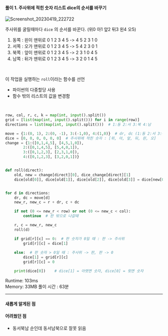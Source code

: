 #### 풀이 1. 주사위에 적힌 숫자 리스트 dice의 순서를 바꾸기
  

![Screenshot_20230419_222722](https://user-images.githubusercontent.com/111048211/233089959-c52d8589-4a18-4ac1-a2b0-6a0c8129ad68.jpg)
  
  
주사위를 굴릴때마다 `dice` 의 순서를 바꾼다. (위0 아1 앞2 뒤3 왼4 오5)  
  
1. 동쪽 : 왼이 맨위로 0 1 2 3 4 5 -> 4 5 2 3 1 0  
2. 서쪽 : 오가 맨위로 0 1 2 3 4 5 -> 5 4 2 3 0 1  
3. 북쪽 : 앞이 맨위로 0 1 2 3 4 5 -> 2 3 1 0 4 5  
4. 남쪽 : 뒤가 맨위로 0 1 2 3 4 5 -> 3 2 0 1 4 5  
<br/>
  
  
이 작업을 실행하는 `roll`이라는 함수를 선언
+ 파이썬의 다중할당 사용
+ 함수 밖의 리스트의 값을 변경함
<br/>
   
``` python
row, col, r, c, k = map(int, input().split())
grid = [list(map(int, input().split())) for i in range(row)]
directions = list(map(int, input().split()))  # 1:동 2:서 3:북 4:남

move = {1:(0, 1), 2:(0, -1), 3:(-1,0), 4:(1,0)}  # dr, dc (1:동 2:서 3:북 4:남)
dice = [0, 0, 0, 0, 0, 0]  # 주사위에 적힌 숫자 : [위, 아, 앞, 뒤, 왼, 오]
change = {1:([0,1,4,5], [4,5,1,0]), 
        2:([0,1,4,5], [5,4,0,1]), 
        3:([0,1,2,3], [2,3,1,0]), 
        4:([0,1,2,3], [3,2,0,1])}


def roll(direct):
    old, new = change[direct][0], dice_change[direct][1]
    dice[old[0]], dice[old[1]], dice[old[2]], dice[old[3]] = dice[new[0]], dice[new[1]], dice[new[2]], dice[new[3]]


for d in directions:
    dr, dc = move[d] 
    new_r, new_c = r + dr, c + dc

    if not (0 <= new_r < row) or not (0 <= new_c < col):  
        continue  # 판 밖으로 나갈때

    r, c = new_r, new_c
    roll(d) 

    if grid[r][c] == 0:  # 판 숫자가 0일 때 : 판 -> 주사위
        grid[r][c] = dice[1]
    
    else:  # 판 숫자 > 0일 때 : 주사위 -> 판, 판 -> 0
        dice[1] = grid[r][c]
        grid[r][c] = 0

    print(dice[0])    # dice[1] = 아랫면 숫자, dice[0] = 윗면 숫자


```

Runtime: 103ms  
Memory: 33MB
풀이 시간 : 63분  

--- 

#### 새롭게 알게된 점

#### 어려웠던 점
  + 동서북남 순인데 동서남북으로 잘못 읽음
  


